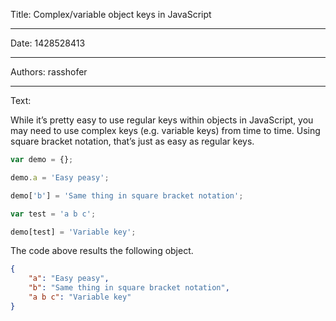 Title: Complex/variable object keys in JavaScript

-----

Date: 1428528413

-----

Authors: rasshofer

-----

Text:

While it’s pretty easy to use regular keys within objects in JavaScript, you may need to use complex keys (e.g. variable keys) from time to time. Using square bracket notation, that’s just as easy as regular keys.

```js
var demo = {};

demo.a = 'Easy peasy';

demo['b'] = 'Same thing in square bracket notation';

var test = 'a b c';

demo[test] = 'Variable key';
```

The code above results the following object.

```json
{
    "a": "Easy peasy",
    "b": "Same thing in square bracket notation",
    "a b c": "Variable key"
}
```
